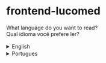  # frontend-lucomed
 
 What language do you want to read?
 <br>
 Qual idioma você prefere ler?
 

<details>
<summary>English <img width="16px" src="https://user-images.githubusercontent.com/59120094/102106902-e60d6080-3e0f-11eb-8528-ccc9c4fd3030.png"></img> </summary>

## Introduction

This project is the front end of home, it's can be used for hospital services or medical clinic.
<br>
The name "Lucomed", is fictitious, was formed because of the initials of the name of the author Lucas Correia.
<br>
<br>
(veja a demonstração do projeto - hiperlink)

## Install

for some features to work perfectly, it's recommended to use the "http-server", present as development on package.json

```
npm install
```
script start
```
npm start
```
<br>

## Components

seven components were used the page:

* Main Banner, with an action button and image in the background, in the mobile version without image.

* Covid, a module that shows data of covid in brazil.

* Session of image with text.

* Session of image with text, inverted.

* Session of with three cards in the center.

* Targe, remarketing button, fixed below the page.

* Footer.

## Spec

The spec was created in figma and is located in the "content" folder in the project with the color palette and textual content.

## Used library

* Bootstrap, grid. (CDN)
* Jquery. (CDN)

## Other Resources

* Covid component, geting data the "covid19 brazil api" API. <br>
know more how to implement and documentation the API, (in this repository - "hyperlink").



</details>

<details>
<summary>Portugues <img width="16px"  src="https://user-images.githubusercontent.com/59120094/102106566-80b96f80-3e0f-11eb-8fa3-5248a34b61e3.png"></img> </summary>

## Introdução

Este projeto é o front-end de um home, pode ser usada para serviços hospitalares ou clinica medica.
<br>
O nome "Lucomed", é fictício, foi formado pelas as inicias do nome de quem a produziu, o autor Lucas Correia.
<br>
<br>
(veja a demonstração do projeto - hiperlink)

## Instalação

para que alguns recursos funcione perfeitamente, é recomendado a ultização do http-server, presente como devesenvolvimento no package.json.
```
npm install
```
script de inicialização
```
npm start
```
<br>

## Componentes

foi ultilizado sete componentes ao longo da pagina:

* Main Banner, com um botão de ação no canto direito e imagem ao fundo, na versão mobile sem imagem.

* Covid, um modulo que mostra dados atuais da covid no brasil.

* Sessão com imagem da esquerda e texto com botão na direita.

* Sessão com imagem da direita e texto com botão na esquerda.

* Sessão com três cards ao centro.

* Tarja(botão) de remarketing reforçando o clique de ação principal da pagina, fixa em baixo da pagina.

* Rodapé.

## Spec

A spec foi criada no figma e está disponivel na pasta "content" no projeto com a paleta de cores e conteudo textual.

## Bibliotécas usadas

* Bootstrap, foi ultilizada a grid. (CDN)
* Jquery. (CDN)

## Outros recursos

* Componente Covid, recebe dados através da API da "covid19 brazil api". <br>
Para entender mais detalhes sobre como implementar e documentação da API veja (neste repositório-"hiperlink").


</details>
